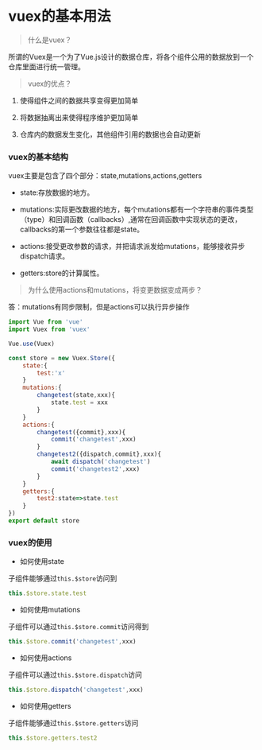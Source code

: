 # vuex的基本用法

> 什么是vuex？

所谓的Vuex是一个为了Vue.js设计的数据仓库，将各个组件公用的数据放到一个仓库里面进行统一管理。

> vuex的优点？

1. 使得组件之间的数据共享变得更加简单

2. 将数据抽离出来使得程序维护更加简单

3. 仓库内的数据发生变化，其他组件引用的数据也会自动更新

### vuex的基本结构

vuex主要是包含了四个部分：state,mutations,actions,getters

- state:存放数据的地方。

- mutations:实际更改数据的地方，每个mutations都有一个字符串的事件类型（type）和回调函数（callbacks）,通常在回调函数中实现状态的更改，callbacks的第一个参数往往都是state。

- actions:接受更改参数的请求，并把请求派发给mutations，能够接收异步dispatch请求。

- getters:store的计算属性。

> 为什么使用actions和mutations，将变更数据变成两步？

答：mutations有同步限制，但是actions可以执行异步操作

```javascript
import Vue from 'vue'
import Vuex from 'vuex'

Vue.use(Vuex)

const store = new Vuex.Store({
    state:{
        test:'x'
    }
    mutations:{
        changetest(state,xxx){
            state.test = xxx
        }
    }
    actions:{
        changetest({commit},xxx){
            commit('changetest',xxx)
        }
        changetest2({dispatch,commit},xxx){
            await dispatch('changetest')
            commit('changetest2',xxx)
        }
    }
    getters:{
        test2:state=>state.test
    }
})
export default store
```

### vuex的使用

- 如何使用state

子组件能够通过`this.$store`访问到

```javascript
this.$store.state.test
```

- 如何使用mutations

子组件可以通过`this.$store.commit`访问得到

```javascript
this.$store.commit('changetest',xxx)
```

- 如何使用actions

子组件可以通过`this.$store.dispatch`访问 

```javascript
this.$store.dispatch('changetest',xxx)
```

- 如何使用getters

子组件能够通过`this.$store.getters`访问

```javascript
this.$store.getters.test2
```